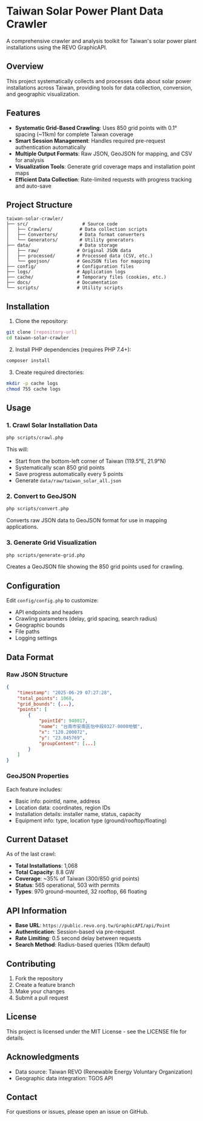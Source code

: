# Taiwan Solar Power Plant Data Crawler

A comprehensive crawler and analysis toolkit for Taiwan's solar power plant installations using the REVO GraphicAPI.

## Overview

This project systematically collects and processes data about solar power installations across Taiwan, providing tools for data collection, conversion, and geographic visualization.

## Features

- **Systematic Grid-Based Crawling**: Uses 850 grid points with 0.1° spacing (~11km) for complete Taiwan coverage
- **Smart Session Management**: Handles required pre-request authentication automatically
- **Multiple Output Formats**: Raw JSON, GeoJSON for mapping, and CSV for analysis
- **Visualization Tools**: Generate grid coverage maps and installation point maps
- **Efficient Data Collection**: Rate-limited requests with progress tracking and auto-save

## Project Structure

```
taiwan-solar-crawler/
├── src/                    # Source code
│   ├── Crawlers/          # Data collection scripts
│   ├── Converters/        # Data format converters
│   └── Generators/        # Utility generators
├── data/                  # Data storage
│   ├── raw/              # Original JSON data
│   ├── processed/        # Processed data (CSV, etc.)
│   └── geojson/          # GeoJSON files for mapping
├── config/               # Configuration files
├── logs/                 # Application logs
├── cache/                # Temporary files (cookies, etc.)
├── docs/                 # Documentation
└── scripts/              # Utility scripts
```

## Installation

1. Clone the repository:
```bash
git clone [repository-url]
cd taiwan-solar-crawler
```

2. Install PHP dependencies (requires PHP 7.4+):
```bash
composer install
```

3. Create required directories:
```bash
mkdir -p cache logs
chmod 755 cache logs
```

## Usage

### 1. Crawl Solar Installation Data

```bash
php scripts/crawl.php
```

This will:
- Start from the bottom-left corner of Taiwan (119.5°E, 21.9°N)
- Systematically scan 850 grid points
- Save progress automatically every 5 points
- Generate `data/raw/taiwan_solar_all.json`

### 2. Convert to GeoJSON

```bash
php scripts/convert.php
```

Converts raw JSON data to GeoJSON format for use in mapping applications.

### 3. Generate Grid Visualization

```bash
php scripts/generate-grid.php
```

Creates a GeoJSON file showing the 850 grid points used for crawling.

## Configuration

Edit `config/config.php` to customize:
- API endpoints and headers
- Crawling parameters (delay, grid spacing, search radius)
- Geographic bounds
- File paths
- Logging settings

## Data Format

### Raw JSON Structure
```json
{
    "timestamp": "2025-06-29 07:27:28",
    "total_points": 1068,
    "grid_bounds": {...},
    "points": [
        {
            "pointId": 940017,
            "name": "台南市安南區怡中段0327-0000地號",
            "x": "120.200072",
            "y": "23.045769",
            "groupContent": [...]
        }
    ]
}
```

### GeoJSON Properties
Each feature includes:
- Basic info: pointId, name, address
- Location data: coordinates, region IDs
- Installation details: installer name, status, capacity
- Equipment info: type, location type (ground/rooftop/floating)

## Current Dataset

As of the last crawl:
- **Total Installations**: 1,068
- **Total Capacity**: 8.8 GW
- **Coverage**: ~35% of Taiwan (300/850 grid points)
- **Status**: 565 operational, 503 with permits
- **Types**: 970 ground-mounted, 32 rooftop, 66 floating

## API Information

- **Base URL**: `https://public.revo.org.tw/GraphicAPI/api/Point`
- **Authentication**: Session-based via pre-request
- **Rate Limiting**: 0.5 second delay between requests
- **Search Method**: Radius-based queries (10km default)

## Contributing

1. Fork the repository
2. Create a feature branch
3. Make your changes
4. Submit a pull request

## License

This project is licensed under the MIT License - see the LICENSE file for details.

## Acknowledgments

- Data source: Taiwan REVO (Renewable Energy Voluntary Organization)
- Geographic data integration: TGOS API

## Contact

For questions or issues, please open an issue on GitHub.
